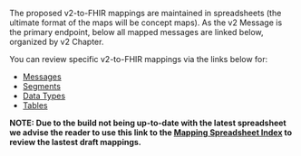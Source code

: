 The proposed v2-to-FHIR mappings are maintained in spreadsheets (the ultimate format of the maps will be concept maps).
As the v2 Message is the primary endpoint, below all mapped messages are linked below, organized by v2 Chapter.

You can review specific v2-to-FHIR mappings via the links below for:

* [Messages](message_maps.html)
* [Segments](segment_maps.html)
* [Data Types](datatype_maps.html)
* [Tables](coding_system_maps.html)

__NOTE: Due to the build not being up-to-date with the latest spreadsheet we advise the reader to use this link to the [Mapping Spreadsheet Index](https://docs.google.com/spreadsheets/d/1PaFYPSSq4oplTvw_4OgOn6h2Bs_CMvCAU9CqC4tPBgk/edit#gid=1930219638) to review the lastest draft mappings.__
